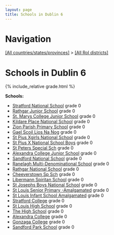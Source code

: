 ```yaml
---
layout: page
title: Schools in Dublin 6
---
```

# Navigation

[[All countries/states/provinces]](../..) > [[All RoI districts]](..)

# Schools in Dublin 6

{% include_relative grade.html %}

**Schools:**

- [Stratford National School](Stratford_National_School.md) grade 0
- [Rathgar Junior School](Rathgar_Junior_School.md) grade 0
- [St. Marys College Junior School](St._Marys_College_Junior_School.md) grade 0
- [Kildare Place National School](Kildare_Place_National_School.md) grade 0
- [Zion Parish Primary School](Zion_Parish_Primary_School.md) grade 0
- [Gael Scoil Lios Na Nog](Gael_Scoil_Lios_Na_Nog.md) grade 0
- [St Pius Xgirls National School](St_Pius_Xgirls_National_School.md) grade 0
- [St Pius X National School Boys](St_Pius_X_National_School_Boys.md) grade 0
- [St Peters Special Sch](St_Peters_Special_Sch.md) grade 0
- [Alexandra College Junior School](Alexandra_College_Junior_School.md) grade 0
- [Sandford National School](Sandford_National_School.md) grade 0
- [Ranelagh Multi-Denominational School](Ranelagh_Multi-Denominational_School.md) grade 0
- [Rathgar National School](Rathgar_National_School.md) grade 0
- [Cheeverstown Sp Sch](Cheeverstown_Sp_Sch.md) grade 0
- [Libermann Spiritan School](Libermann_Spiritan_School.md) grade 0
- [St Josephs Boys National School](St_Josephs_Boys_National_School.md) grade 0
- [St Louis Senior Primary -Amalgamated](St_Louis_Senior_Primary_-Amalgamated.md) grade 0
- [St Louis Infant School Amalgamated](St_Louis_Infant_School_Amalgamated.md) grade 0
- [Stratford College](Stratford_College.md) grade 0
- [St Louis High School](St_Louis_High_School.md) grade 0
- [The High School](The_High_School.md) grade 0
- [Alexandra College](Alexandra_College.md) grade 0
- [Gonzaga College](Gonzaga_College.md) grade 0
- [Sandford Park School](Sandford_Park_School.md) grade 0
